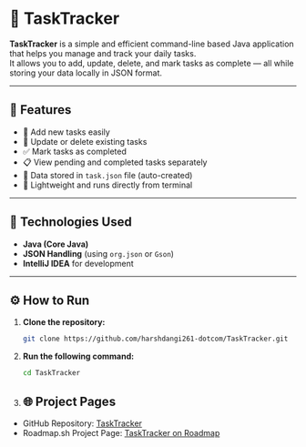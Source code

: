 # 🧾 TaskTracker

**TaskTracker** is a simple and efficient command-line based Java application that helps you manage and track your daily tasks.  
It allows you to add, update, delete, and mark tasks as complete — all while storing your data locally in JSON format.

---

## 🚀 Features

- 📝 Add new tasks easily
- 🔄 Update or delete existing tasks
- ✅ Mark tasks as completed
- 📋 View pending and completed tasks separately
- 💾 Data stored in `task.json` file (auto-created)
- 🧠 Lightweight and runs directly from terminal

---

## 🧰 Technologies Used

- **Java (Core Java)**
- **JSON Handling** (using `org.json` or `Gson`)
- **IntelliJ IDEA** for development

---

## ⚙️ How to Run

1. **Clone the repository:**
   ```bash
   git clone https://github.com/harshdangi261-dotcom/TaskTracker.git

2. **Run the following command:**
   ```bash
   cd TaskTracker
3. ## 🌐 Project Pages

- GitHub Repository: [TaskTracker](https://github.com/harshdangi261-dotcom/TaskTracker)
- Roadmap.sh Project Page: [TaskTracker on Roadmap](https://roadmap.sh/projects/task-tracker)

